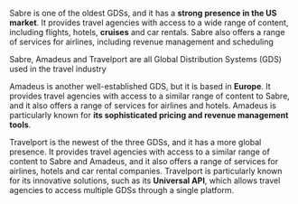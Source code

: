 Sabre is one of the oldest GDSs, and it has a **strong presence in the US market**. It provides travel agencies with access to a wide range of content, including flights, hotels, **cruises** and car rentals. Sabre also offers a range of services for airlines, including revenue management and scheduling

Sabre, Amadeus and Travelport are all Global Distribution Systems (GDS) used in the travel industry

Amadeus is another well-established GDS, but it is based in **Europe**. It provides travel agencies with access to a similar range of content to Sabre, and it also offers a range of services for airlines and hotels. 
Amadeus is particularly known for **its sophisticated pricing and revenue management tools**.

Travelport is the newest of the three GDSs, and it has a more global presence. It provides travel agencies with access to a similar range of content to Sabre and Amadeus, and it also offers a range of services for airlines, hotels and car rental companies. Travelport is particularly known for its innovative solutions, such as its **Universal API**, which allows travel agencies to access multiple GDSs through a single platform.